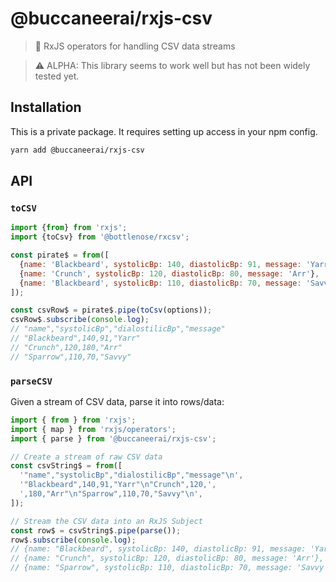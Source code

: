 # @buccaneerai/rxjs-csv
> 🚰  RxJS operators for handling CSV data streams

> ⚠️ ALPHA: This library seems to work well but has not been widely tested yet.

## Installation
This is a private package. It requires setting up access in your npm config.

```bash
yarn add @buccaneerai/rxjs-csv
```

## API

### `toCSV`

```js
import {from} from 'rxjs';
import {toCsv} from '@bottlenose/rxcsv';

const pirate$ = from([
  {name: 'Blackbeard', systolicBp: 140, diastolicBp: 91, message: 'Yarr'},
  {name: 'Crunch', systolicBp: 120, diastolicBp: 80, message: 'Arr'},
  {name: 'Blackbeard', systolicBp: 110, diastolicBp: 70, message: 'Savvy'},
]);

const csvRow$ = pirate$.pipe(toCsv(options));
csvRow$.subscribe(console.log);
// "name","systolicBp","dialostilicBp","message"
// "Blackbeard",140,91,"Yarr"
// "Crunch",120,180,"Arr"
// "Sparrow",110,70,"Savvy"
```

### `parseCSV`
Given a stream of CSV data, parse it into rows/data:
 ```js
 import { from } from 'rxjs';
 import { map } from 'rxjs/operators';
 import { parse } from '@buccaneerai/rxjs-csv';

 // Create a stream of raw CSV data
 const csvString$ = from([
   '"name","systolicBp","dialostilicBp","message"\n', 
   '"Blackbeard",140,91,"Yarr"\n"Crunch",120,', 
   ',180,"Arr"\n"Sparrow",110,70,"Savvy"\n',
 ]);

 // Stream the CSV data into an RxJS Subject
 const row$ = csvString$.pipe(parse());
 row$.subscribe(console.log);
 // {name: "Blackbeard", systolicBp: 140, diastolicBp: 91, message: 'Yarr'},
 // {name: "Crunch", systolicBp: 120, diastolicBp: 80, message: 'Arr'},
 // {name: "Sparrow", systolicBp: 110, diastolicBp: 70, message: 'Savvy'},
 ```

